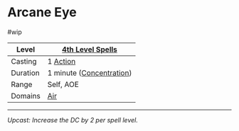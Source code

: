 # Arcane Eye

#wip

| Level    | [4th Level Spells](4th%20Level%20Spells.md)           |
| -------- | ----------------------------------------------------- |
| Casting  | 1 [Action](../../../../Game%20Procedures/Action.md)   |
| Duration | 1 minute ([Concentration](../../../Concentration.md)) |
| Range    | Self, AOE                                             |
| Domains  | [Air](../../../Spell%20Domains/Air.md)                |

---
*Upcast: Increase the DC by 2 per spell level.*
